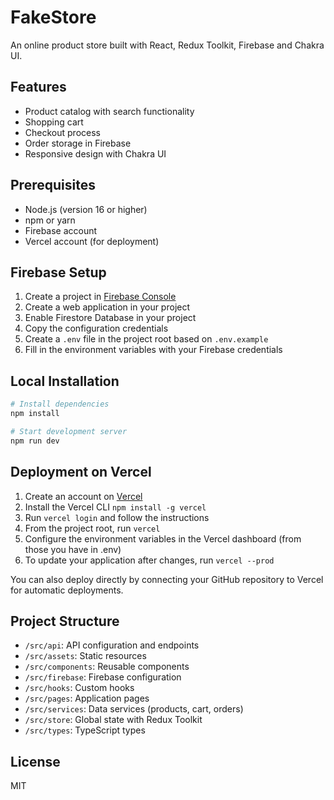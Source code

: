 # FakeStore

An online product store built with React, Redux Toolkit, Firebase and Chakra UI.

## Features

- Product catalog with search functionality
- Shopping cart
- Checkout process
- Order storage in Firebase
- Responsive design with Chakra UI

## Prerequisites

- Node.js (version 16 or higher)
- npm or yarn
- Firebase account
- Vercel account (for deployment)

## Firebase Setup

1. Create a project in [Firebase Console](https://console.firebase.google.com/)
2. Create a web application in your project
3. Enable Firestore Database in your project
4. Copy the configuration credentials
5. Create a `.env` file in the project root based on `.env.example`
6. Fill in the environment variables with your Firebase credentials

## Local Installation

```bash
# Install dependencies
npm install

# Start development server
npm run dev
```

## Deployment on Vercel

1. Create an account on [Vercel](https://vercel.com/)
2. Install the Vercel CLI `npm install -g vercel`
3. Run `vercel login` and follow the instructions
4. From the project root, run `vercel`
5. Configure the environment variables in the Vercel dashboard (from those you have in .env)
6. To update your application after changes, run `vercel --prod`

You can also deploy directly by connecting your GitHub repository to Vercel for automatic deployments.

## Project Structure

- `/src/api`: API configuration and endpoints
- `/src/assets`: Static resources
- `/src/components`: Reusable components
- `/src/firebase`: Firebase configuration
- `/src/hooks`: Custom hooks
- `/src/pages`: Application pages
- `/src/services`: Data services (products, cart, orders)
- `/src/store`: Global state with Redux Toolkit
- `/src/types`: TypeScript types

## License

MIT